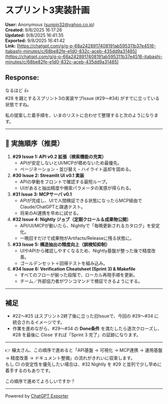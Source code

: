 # スプリント3実装計画

**User:** Anonymous (sunpin32@yahoo.co.jp)  
**Created:** 9/8/2025 16:17:26  
**Updated:** 9/8/2025 16:41:35  
**Exported:** 9/8/2025 16:41:42  
**Link:** [https://chatgpt.com/g/g-p-68a2428917408191ab595311b37e4516-itabashi-minutes/c/68be82fe-e1d0-832c-aceb-435dd9a31485](https://chatgpt.com/g/g-p-68a2428917408191ab595311b37e4516-itabashi-minutes/c/68be82fe-e1d0-832c-aceb-435dd9a31485)  

## Response:
なるほど 👍  
#28 を親とするスプリント3の実装サブIssue (#29〜#34) がすでに立っている状態ですね。

私の提案した着手順を、いまのリストに合わせて整理すると次のようになります。

* * *

🚦 実施順序（推奨）
-----------

1.  **#29 Issue 1: API v0.2 拡張（検索機能の充実）**
    *   APIが安定しないとUI/MCPが積めないため最優先。
    *   ページネーション・並び替え・ハイライト返却を固める。
2.  **#30 Issue 2: Streamlit UI v0.1 実装**
    *   APIの挙動をフロントで確認する最短ループ。
    *   UIがあると抽出精度や検索パラメータの実感が得られる。
3.  **#31 Issue 3: MCPサーバ v0.1**
    *   APIが完成し、UIで人間検証できる状態になったらMCP経由でClaude/ChatGPTと疎通テスト。
    *   将来のAI連携を早めに試せる。
4.  **#32 Issue 4: Nightly ジョブ（定期クロール＆成果物公開）**
    *   API/UI/MCPが動いたら、Nightlyで「毎晩更新されるカタログ」を安定化。
    *   一晩回すだけで成果物がArtifacts/Releaseに残る状態に。
5.  **#33 Issue 5: 構造抽出の精度向上（誤検知抑制）**
    *   UIやAPIから確認しやすくなるため、Nightly基盤が整った後で精度改善。
    *   ゴールデンセット＋回帰テストを組み込み。
6.  **#34 Issue 6: Verification Cheatsheet (Sprint 3) & Makefile**
    *   すべてのフローが揃った段階で、ローカル再現手順を更新。
    *   チーム／外部協力者がワンコマンドで検証できるようにする。

* * *

補足
--

*   #22〜#25 はスプリント2終了後に立った旧Issueで、今回の #29〜#34 に統合されるイメージです。
*   作業を進めながら、#29〜#34 の **Done条件** を満たしたら逐次クローズし、#28 を最後に Close すれば「Sprint 3 完了」の証跡になります。

* * *

👉 穣太さん、この順序で進めると「API基盤 → 可視化 → MCP連携 → 運用基盤 → 精度改善 → ドキュメント整備」の流れがきれいに収束します。  
もし CI の安定性を優先したい場合は、#32 Nightly を #29 と並列で少し早めに着手するのもありです。

この順序で進めてよろしいですか？



---
Powered by [ChatGPT Exporter](https://www.chatgptexporter.com)